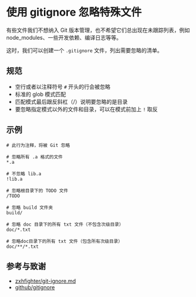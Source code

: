 # 使用 gitignore 忽略特殊文件

有些文件我们不想纳入 Git 版本管理，也不希望它们总出现在未跟踪列表，例如 node_modules、一些开发依赖、编译日志等等。

这时，我们可以创建一个 `.gitignore` 文件，列出需要忽略的清单。

## 规范

- 空行或者以注释符号 `#` 开头的行会被忽略
- 标准的 glob 模式匹配
- 匹配模式最后跟反斜杠（/）说明要忽略的是目录
- 要忽略指定模式以外的文件和目录，可以在模式前加上 `!` 取反

## 示例

```gitignore
# 此行为注释，将被 Git 忽略

# 忽略所有 .a 格式的文件
*.a

# 不忽略 lib.a
!lib.a

# 忽略根目录下的 TODO 文件
/TODO

# 忽略 build 文件夹
build/

# 忽略 doc 目录下的所有 txt 文件（不包含次级目录）
doc/*.txt

# 忽略doc目录下的所有 txt 文件（包含所有次级目录）
doc/**/*.txt
```

## 参考与致谢

- [zxhfighter/git-ignore.md](https://gist.github.com/zxhfighter/6320b9a08698bb8703ee)
- [github/gitignore](https://github.com/github/gitignore)
